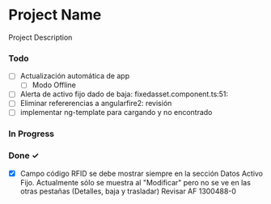 # Project Name

Project Description

### Todo

- [ ] Actualización automática  de app  
  - [ ] Modo Offline  
- [ ] Alerta de activo fijo dado de baja: fixedasset.component.ts:51:  
- [ ] Eliminar refererencias  a angularfire2: revisión  
- [ ] implementar ng-template para cargando y no encontrado  

### In Progress


### Done ✓

- [x] Campo código RFID se debe mostrar siempre en la sección Datos Activo Fijo. Actualmente sólo se muestra al "Modificar" pero no se ve en las otras pestañas (Detalles, baja y trasladar)  Revisar AF 1300488-0  

